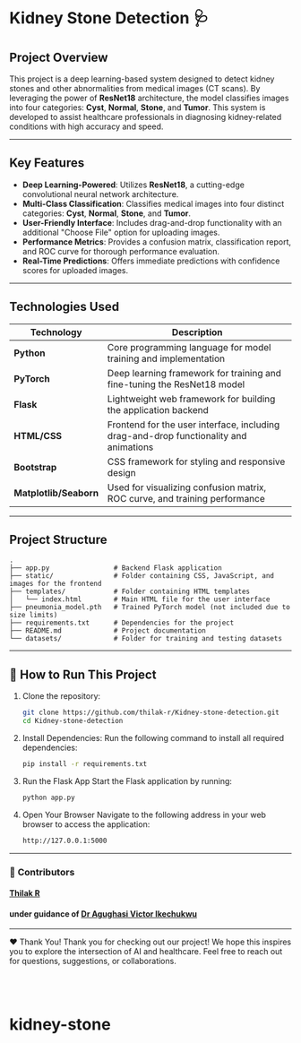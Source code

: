 # Kidney Stone Detection 🩺

## **Project Overview**
This project is a deep learning-based system designed to detect kidney stones and other abnormalities from medical images (CT scans). By leveraging the power of **ResNet18** architecture, the model classifies images into four categories: **Cyst**, **Normal**, **Stone**, and **Tumor**. This system is developed to assist healthcare professionals in diagnosing kidney-related conditions with high accuracy and speed.

---

## **Key Features**
- **Deep Learning-Powered**: Utilizes **ResNet18**, a cutting-edge convolutional neural network architecture.
- **Multi-Class Classification**: Classifies medical images into four distinct categories: **Cyst**, **Normal**, **Stone**, and **Tumor**.
- **User-Friendly Interface**: Includes drag-and-drop functionality with an additional "Choose File" option for uploading images.
- **Performance Metrics**: Provides a confusion matrix, classification report, and ROC curve for thorough performance evaluation.
- **Real-Time Predictions**: Offers immediate predictions with confidence scores for uploaded images.

---

## **Technologies Used**

| **Technology**        | **Description**                                                                |
|------------------------|--------------------------------------------------------------------------------|
| **Python**            | Core programming language for model training and implementation                |
| **PyTorch**           | Deep learning framework for training and fine-tuning the ResNet18 model        |
| **Flask**             | Lightweight web framework for building the application backend                 |
| **HTML/CSS**          | Frontend for the user interface, including drag-and-drop functionality and animations |
| **Bootstrap**         | CSS framework for styling and responsive design                                |
| **Matplotlib/Seaborn**| Used for visualizing confusion matrix, ROC curve, and training performance      |

---
## **Project Structure**

```plaintext
.
├── app.py                # Backend Flask application
├── static/               # Folder containing CSS, JavaScript, and images for the frontend
├── templates/            # Folder containing HTML templates
│   └── index.html        # Main HTML file for the user interface
├── pneumonia_model.pth   # Trained PyTorch model (not included due to size limits)
├── requirements.txt      # Dependencies for the project
├── README.md             # Project documentation
└── datasets/             # Folder for training and testing datasets
```
---

## 🚀 **How to Run This Project**
1. Clone the repository:
   ```bash
   git clone https://github.com/thilak-r/Kidney-stone-detection.git
   cd Kidney-stone-detection

2. Install Dependencies: 
Run the following command to install all required dependencies:
   ```bash 
   pip install -r requirements.txt

3. Run the Flask App
Start the Flask application by running:
   ```bash
   python app.py

4. Open Your Browser
Navigate to the following address in your web browser to access the application:
   ```bash
   http://127.0.0.1:5000
---

### 🙌 **Contributors**
#### [Thilak R](https://github.com/thilak-r) <br>
#### under guidance of [Dr Agughasi Victor Ikechukwu](https://github.com/Victor-Ikechukwu) <br>
---

❤️ Thank You!
Thank you for checking out our project! We hope this inspires you to explore the intersection of AI and healthcare. Feel free to reach out for questions, suggestions, or collaborations.

<br><br>
# kidney-stone

